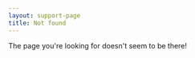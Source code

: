 ```yaml
---
layout: support-page
title: Not found
---
```


<p class="text-center alt-lead">
  The page you're looking for doesn't seem to be there!
</p>

<script>
  var GOOG_FIXURL_LANG = "en";
  var GOOG_FIXURL_SITE = "{{ site.url }}";
</script>
<script src="//linkhelp.clients.google.com/tbproxy/lh/wm/fixurl.js"></script>
